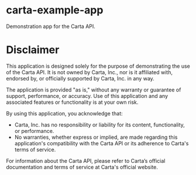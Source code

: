 # carta-example-app

Demonstration app for the Carta API.

# Disclaimer
This application is designed solely for the purpose of demonstrating the use of the Carta API. It is not owned by Carta, Inc., nor is it affiliated with, endorsed by, or officially supported by Carta, Inc. in any way.

The application is provided "as is," without any warranty or guarantee of support, performance, or accuracy. Use of this application and any associated features or functionality is at your own risk.

By using this application, you acknowledge that:

* Carta, Inc. has no responsibility or liability for its content, functionality, or performance.
* No warranties, whether express or implied, are made regarding this application's compatibility with the Carta API or its adherence to Carta's terms of service.

For information about the Carta API, please refer to Carta’s official documentation and terms of service at Carta's official website.
